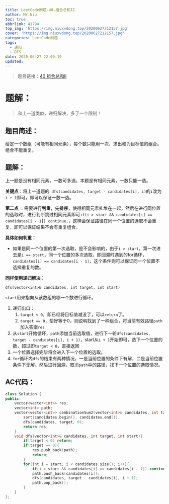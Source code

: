 ```yaml
---
title: LeetCode刷题-40.组合总和II
author: Mr.Niu
toc: true
abbrlink: 41794
top_img: 'https://img.niuxvdong.top/20200627212157.jpg'
cover: 'https://img.niuxvdong.top/20200627212157.jpg'
categories: LeetCode刷题
tags:
  - 递归
  - DFS
date: 2020-06-27 22:09:19
updated:
---
```






















> 题目链接：[40.组合总和II]( https://leetcode-cn.com/problems/combination-sum-ii/)



# 题解：



> 和上一道类似，递归解决，多了一个限制！



## 题目简述：



给定一个数组（可能有相同元素），每个数只能用一次，求出和为目标值的组合。组合不能重复。

## 题解：

上一题是没有相同元素，一数可多选。本题是有相同元素，一数只能一选。



**关键点**：将上一道题的` dfs(candidates, target - candidates[i], i)`的`i`改为`i + 1`即可，即可以保证一数一选。

**第二点** ：需要进行**判重**，先**排序**，使得相同元素扎堆在一起，然后在进行同位置的选取时，进行判断跳过相同元素即可`if(i > start && candidates[i] == candidates[i - 1]) continue;`，这样会保证路径在同一个位置的选取不会重复，即可以保证结果不会有重复组合。

**具体如何判重：**

- 如果是同一个位置的第一次选取，是不会影响的，由于`i > start`，第一次进去是`i == start`，同一个位置的多次选取，即回溯时遇到的for循环，`candidates[i] == candidates[i - 1]`，这个条件则可以保证同一个位置不选择重复的数。



**同样使用递归解决：**



`dfs(vector<int>& candidates, int target, int start)`

`start`用来指向从该数组的哪一个数进行循环。

1. 递归出口：
   1. `target < 0`，即已经将目标值减没了，可以`return`了。
   2. `target == 0`，恰好等于0，则说明找到了一种组合，将当前有效路径`path`加入答案`res`
2. 从`start`开始循环，`path`添加当前选取值，进行下一轮`dfs(candidates, target - candidates[i], i + 1)`，start从`i + 1`开始即可，选下一个位置的数，超过即`target < 0`，直接返回
3. 一个位置选择完毕将会进入下一个位置的选取。
4. `for`循环内`dfs`的结束有两种情况，一是当前位置的条件下有解，二是当前位置条件下无解。然后进行回溯，取消`path`中的路径，找下一个位置的选取情况。

## AC代码：



```c++
class Solution {
public:
    vector<vector<int>> res;
    vector<int> path;
    vector<vector<int>> combinationSum2(vector<int>& candidates, int target) {
        sort(candidates.begin(), candidates.end());
        dfs(candidates, target, 0);
        return res;
    }
    void dfs(vector<int>& candidates, int target, int start){
        if(target < 0) return;
        if(target == 0){
            res.push_back(path);
            return;
        }
        for(int i = start; i < candidates.size(); i++){
            if(i > start && candidates[i] == candidates[i - 1]) continue;
            path.push_back(candidates[i]);
            dfs(candidates, target - candidates[i], i + 1);
            path.pop_back();
        }
    }
};
```



